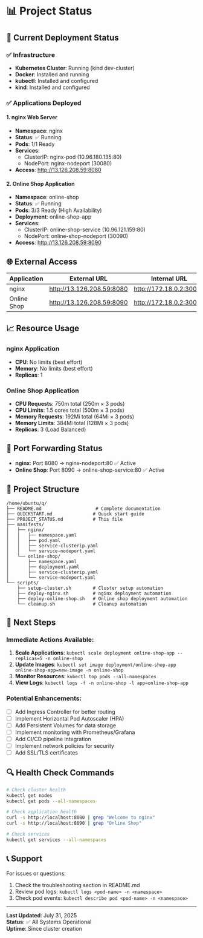 # 📊 Project Status

## 🎯 Current Deployment Status

### ✅ Infrastructure
- **Kubernetes Cluster**: Running (kind dev-cluster)
- **Docker**: Installed and running
- **kubectl**: Installed and configured
- **kind**: Installed and configured

### ✅ Applications Deployed

#### 1. nginx Web Server
- **Namespace**: nginx
- **Status**: ✅ Running
- **Pods**: 1/1 Ready
- **Services**: 
  - ClusterIP: nginx-pod (10.96.180.135:80)
  - NodePort: nginx-nodeport (30080)
- **Access**: http://13.126.208.59:8080

#### 2. Online Shop Application
- **Namespace**: online-shop
- **Status**: ✅ Running
- **Pods**: 3/3 Ready (High Availability)
- **Deployment**: online-shop-app
- **Services**:
  - ClusterIP: online-shop-service (10.96.121.159:80)
  - NodePort: online-shop-nodeport (30090)
- **Access**: http://13.126.208.59:8090

## 🌐 External Access

| Application | External URL | Internal URL | NodePort |
|-------------|--------------|--------------|----------|
| nginx | http://13.126.208.59:8080 | http://172.18.0.2:30080 | 30080 |
| Online Shop | http://13.126.208.59:8090 | http://172.18.0.2:30090 | 30090 |

## 📈 Resource Usage

### nginx Application
- **CPU**: No limits (best effort)
- **Memory**: No limits (best effort)
- **Replicas**: 1

### Online Shop Application
- **CPU Requests**: 750m total (250m × 3 pods)
- **CPU Limits**: 1.5 cores total (500m × 3 pods)
- **Memory Requests**: 192Mi total (64Mi × 3 pods)
- **Memory Limits**: 384Mi total (128Mi × 3 pods)
- **Replicas**: 3 (Load Balanced)

## 🔧 Port Forwarding Status

- **nginx**: Port 8080 → nginx-nodeport:80 ✅ Active
- **Online Shop**: Port 8090 → online-shop-service:80 ✅ Active

## 📁 Project Structure

```
/home/ubuntu/q/
├── README.md                    # Complete documentation
├── QUICKSTART.md               # Quick start guide
├── PROJECT_STATUS.md           # This file
├── manifests/
│   ├── nginx/
│   │   ├── namespace.yaml
│   │   ├── pod.yaml
│   │   ├── service-clusterip.yaml
│   │   └── service-nodeport.yaml
│   └── online-shop/
│       ├── namespace.yaml
│       ├── deployment.yaml
│       ├── service-clusterip.yaml
│       └── service-nodeport.yaml
└── scripts/
    ├── setup-cluster.sh        # Cluster setup automation
    ├── deploy-nginx.sh         # nginx deployment automation
    ├── deploy-online-shop.sh   # Online shop deployment automation
    └── cleanup.sh              # Cleanup automation
```

## 🎯 Next Steps

### Immediate Actions Available:
1. **Scale Applications**: `kubectl scale deployment online-shop-app --replicas=5 -n online-shop`
2. **Update Images**: `kubectl set image deployment/online-shop-app online-shop-app=new-image -n online-shop`
3. **Monitor Resources**: `kubectl top pods --all-namespaces`
4. **View Logs**: `kubectl logs -f -n online-shop -l app=online-shop-app`

### Potential Enhancements:
- [ ] Add Ingress Controller for better routing
- [ ] Implement Horizontal Pod Autoscaler (HPA)
- [ ] Add Persistent Volumes for data storage
- [ ] Implement monitoring with Prometheus/Grafana
- [ ] Add CI/CD pipeline integration
- [ ] Implement network policies for security
- [ ] Add SSL/TLS certificates

## 🔍 Health Check Commands

```bash
# Check cluster health
kubectl get nodes
kubectl get pods --all-namespaces

# Check application health
curl -s http://localhost:8080 | grep "Welcome to nginx"
curl -s http://localhost:8090 | grep "Online Shop"

# Check services
kubectl get services --all-namespaces
```

## 📞 Support

For issues or questions:
1. Check the troubleshooting section in README.md
2. Review pod logs: `kubectl logs <pod-name> -n <namespace>`
3. Check pod events: `kubectl describe pod <pod-name> -n <namespace>`

---

**Last Updated**: July 31, 2025  
**Status**: ✅ All Systems Operational  
**Uptime**: Since cluster creation
